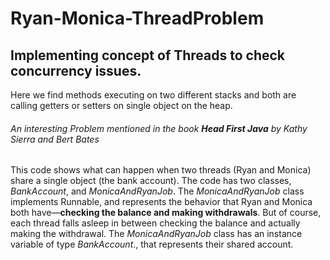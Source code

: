 # Ryan-Monica-ThreadProblem
## Implementing concept of Threads to check concurrency issues.

Here we find methods executing on two different stacks and both are calling getters or setters on single object on the heap.
###### An interesting Problem mentioned in the book **Head First Java** by _Kathy Sierra and Bert Bates_ 

This code shows what can happen when two
threads (Ryan and Monica) share a single object (the bank
account).
The code has two classes, _BankAccount_, and
_MonicaAndRyanJob_. The _MonicaAndRyanJob_ class
implements Runnable, and represents the behavior that Ryan
and Monica both have—**checking the balance and making
withdrawals**. But of course, each thread falls asleep in between
checking the balance and actually making the withdrawal.
The _MonicaAndRyanJob_ class has an instance variable of type
_BankAccount_., that represents their shared account.


